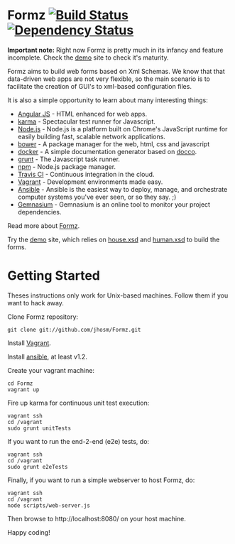 Formz [![Build Status](https://travis-ci.org/jhosm/Formz.png?branch=master)](https://travis-ci.org/jhosm/Formz) [![Dependency Status](https://gemnasium.com/jhosm/Formz.png)](https://gemnasium.com/jhosm/Formz)
================================================================================================================================================================================================================

**Important note:** Right now Formz is pretty much in its infancy and feature incomplete. Check the [demo](http://jhosm.github.io/Formz/demo/release/app) 
site to check it's maturity.

Formz aims to build web forms based on Xml Schemas. We know that that data-driven web apps are not very flexible, 
so the main scenario is to facilitate the creation of GUI's to xml-based configuration files.

It is also a simple opportunity to learn about many interesting things:

* [Angular JS](http://angularjs.org/) - HTML enhanced for web apps.
* [karma](http://karma-runner.github.io) - Spectacular test runner for Javascript.
* [Node.js](http://nodejs.org) - Node.js is a platform built on Chrome's JavaScript runtime for easily building fast, scalable network applications. 
* [bower](http://bower.io/) - A package manager for the web, html, css and javascript
* [docker](http://jbt.github.io/docker/src/docker.js.html) - A simple documentation generator based on [docco](http://jashkenas.github.io/docco/).
* [grunt](http://gruntjs.com) - The Javascript task runner.
* [npm](http://npmjs.org) - Node.js package manager.
* [Travis CI](https://travis-ci.org) - Continuous integration in the cloud.
* [Vagrant](http://vagrantup.com) - Development environments made easy.
* [Ansible](http://ansible.cc) - Ansible is the easiest way to deploy, manage, and orchestrate computer systems you've ever seen, or so they say. ;)
* [Gemnasium](http://gemnasium.com) - Gemnasium is an online tool to monitor your project dependencies.

Read more about [Formz](http://jhosm.github.com/Formz/ "Formz docs").

Try the [demo](http://jhosm.github.io/Formz/demo/release/app) site, which relies on 
[house.xsd](http://jhosm.github.io/Formz/demo/release/app/xsd/house.xsd) and 
[human.xsd](http://jhosm.github.io/Formz/demo/release/app/xsd/human.xsd) to build the forms.

Getting Started
===============

Theses instructions only work for Unix-based machines. Follow them if you want to hack away.

Clone Formz repository:

	git clone git://github.com/jhosm/Formz.git

Install [Vagrant](http://vagrantup.com/ "Vagrant").

Install [ansible](http://ansible.cc/ "Ansible"), at least v1.2.

Create your vagrant machine:

	cd Formz
	vagrant up

Fire up karma for continuous unit test execution:
	
	vagrant ssh
	cd /vagrant
	sudo grunt unitTests

If you want to run the end-2-end (e2e) tests, do:
	
	vagrant ssh
	cd /vagrant
	sudo grunt e2eTests

Finally, if you want to run a simple webserver to host Formz, do:
	
	vagrant ssh
	cd /vagrant
	node scripts/web-server.js

Then browse to http://localhost:8080/ on your host machine.

Happy coding!